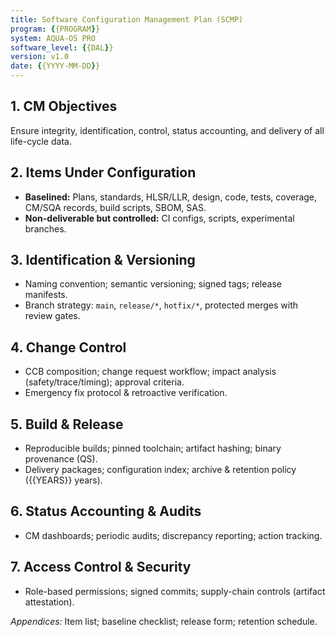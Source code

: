 ```yaml
---
title: Software Configuration Management Plan (SCMP)
program: {{PROGRAM}}
system: AQUA-OS PRO
software_level: {{DAL}}
version: v1.0
date: {{YYYY-MM-DD}}
---
```


## 1. CM Objectives
Ensure integrity, identification, control, status accounting, and delivery of all life-cycle data.

## 2. Items Under Configuration
- **Baselined:** Plans, standards, HLSR/LLR, design, code, tests, coverage, CM/SQA records, build scripts, SBOM, SAS.
- **Non-deliverable but controlled:** CI configs, scripts, experimental branches.

## 3. Identification & Versioning
- Naming convention; semantic versioning; signed tags; release manifests.
- Branch strategy: `main`, `release/*`, `hotfix/*`, protected merges with review gates.

## 4. Change Control
- CCB composition; change request workflow; impact analysis (safety/trace/timing); approval criteria.
- Emergency fix protocol & retroactive verification.

## 5. Build & Release
- Reproducible builds; pinned toolchain; artifact hashing; binary provenance (QS).
- Delivery packages; configuration index; archive & retention policy ({{YEARS}} years).

## 6. Status Accounting & Audits
- CM dashboards; periodic audits; discrepancy reporting; action tracking.

## 7. Access Control & Security
- Role-based permissions; signed commits; supply-chain controls (artifact attestation).

*Appendices:* Item list; baseline checklist; release form; retention schedule.